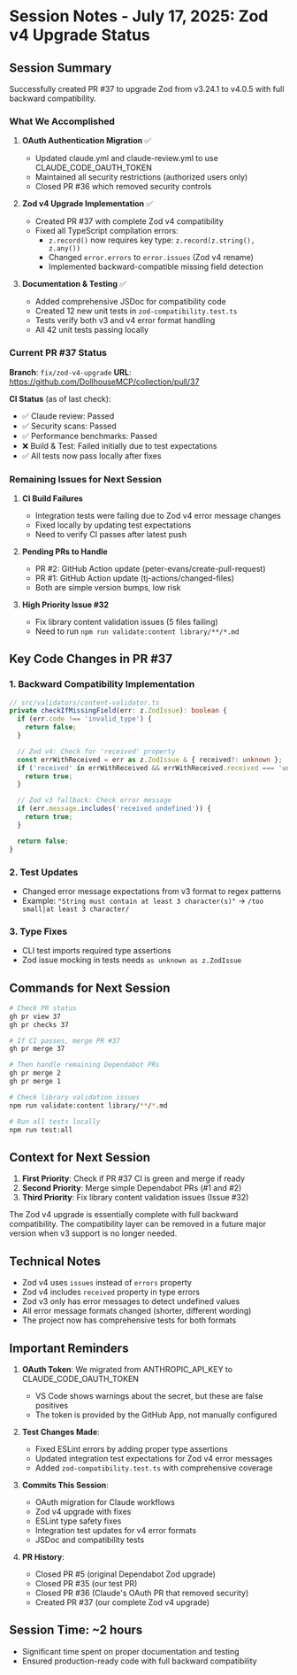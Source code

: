 # Session Notes - July 17, 2025: Zod v4 Upgrade Status

## Session Summary

Successfully created PR #37 to upgrade Zod from v3.24.1 to v4.0.5 with full backward compatibility.

### What We Accomplished

1. **OAuth Authentication Migration** ✅
   - Updated claude.yml and claude-review.yml to use CLAUDE_CODE_OAUTH_TOKEN
   - Maintained all security restrictions (authorized users only)
   - Closed PR #36 which removed security controls

2. **Zod v4 Upgrade Implementation** ✅
   - Created PR #37 with complete Zod v4 compatibility
   - Fixed all TypeScript compilation errors:
     - `z.record()` now requires key type: `z.record(z.string(), z.any())`
     - Changed `error.errors` to `error.issues` (Zod v4 rename)
     - Implemented backward-compatible missing field detection

3. **Documentation & Testing** ✅
   - Added comprehensive JSDoc for compatibility code
   - Created 12 new unit tests in `zod-compatibility.test.ts`
   - Tests verify both v3 and v4 error format handling
   - All 42 unit tests passing locally

### Current PR #37 Status

**Branch**: `fix/zod-v4-upgrade`
**URL**: https://github.com/DollhouseMCP/collection/pull/37

**CI Status** (as of last check):
- ✅ Claude review: Passed
- ✅ Security scans: Passed
- ✅ Performance benchmarks: Passed
- ❌ Build & Test: Failed initially due to test expectations
- ✅ All tests now pass locally after fixes

### Remaining Issues for Next Session

1. **CI Build Failures**
   - Integration tests were failing due to Zod v4 error message changes
   - Fixed locally by updating test expectations
   - Need to verify CI passes after latest push

2. **Pending PRs to Handle**
   - PR #2: GitHub Action update (peter-evans/create-pull-request)
   - PR #1: GitHub Action update (tj-actions/changed-files)
   - Both are simple version bumps, low risk

3. **High Priority Issue #32**
   - Fix library content validation issues (5 files failing)
   - Need to run `npm run validate:content library/**/*.md`

## Key Code Changes in PR #37

### 1. Backward Compatibility Implementation
```typescript
// src/validators/content-validator.ts
private checkIfMissingField(err: z.ZodIssue): boolean {
  if (err.code !== 'invalid_type') {
    return false;
  }

  // Zod v4: Check for 'received' property
  const errWithReceived = err as z.ZodIssue & { received?: unknown };
  if ('received' in errWithReceived && errWithReceived.received === 'undefined') {
    return true;
  }

  // Zod v3 fallback: Check error message
  if (err.message.includes('received undefined')) {
    return true;
  }

  return false;
}
```

### 2. Test Updates
- Changed error message expectations from v3 format to regex patterns
- Example: `"String must contain at least 3 character(s)"` → `/too small|at least 3 character/`

### 3. Type Fixes
- CLI test imports required type assertions
- Zod issue mocking in tests needs `as unknown as z.ZodIssue`

## Commands for Next Session

```bash
# Check PR status
gh pr view 37
gh pr checks 37

# If CI passes, merge PR #37
gh pr merge 37

# Then handle remaining Dependabot PRs
gh pr merge 2
gh pr merge 1

# Check library validation issues
npm run validate:content library/**/*.md

# Run all tests locally
npm run test:all
```

## Context for Next Session

1. **First Priority**: Check if PR #37 CI is green and merge if ready
2. **Second Priority**: Merge simple Dependabot PRs (#1 and #2)
3. **Third Priority**: Fix library content validation issues (Issue #32)

The Zod v4 upgrade is essentially complete with full backward compatibility. The compatibility layer can be removed in a future major version when v3 support is no longer needed.

## Technical Notes

- Zod v4 uses `issues` instead of `errors` property
- Zod v4 includes `received` property in type errors
- Zod v3 only has error messages to detect undefined values
- All error message formats changed (shorter, different wording)
- The project now has comprehensive tests for both formats

## Important Reminders

1. **OAuth Token**: We migrated from ANTHROPIC_API_KEY to CLAUDE_CODE_OAUTH_TOKEN
   - VS Code shows warnings about the secret, but these are false positives
   - The token is provided by the GitHub App, not manually configured

2. **Test Changes Made**:
   - Fixed ESLint errors by adding proper type assertions
   - Updated integration test expectations for Zod v4 error messages
   - Added `zod-compatibility.test.ts` with comprehensive coverage

3. **Commits This Session**:
   - OAuth migration for Claude workflows
   - Zod v4 upgrade with fixes
   - ESLint type safety fixes
   - Integration test updates for v4 error formats
   - JSDoc and compatibility tests

4. **PR History**:
   - Closed PR #5 (original Dependabot Zod upgrade)
   - Closed PR #35 (our test PR)
   - Closed PR #36 (Claude's OAuth PR that removed security)
   - Created PR #37 (our complete Zod v4 upgrade)

## Session Time: ~2 hours
- Significant time spent on proper documentation and testing
- Ensured production-ready code with full backward compatibility